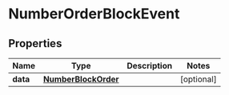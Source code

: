 

# NumberOrderBlockEvent


## Properties

Name | Type | Description | Notes
------------ | ------------- | ------------- | -------------
**data** | [**NumberBlockOrder**](NumberBlockOrder.md) |  |  [optional]




